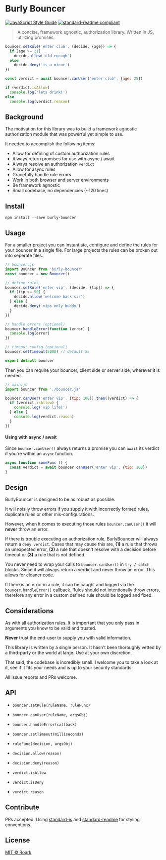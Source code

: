 # Burly Bouncer

[![JavaScript Style Guide](https://img.shields.io/badge/code_style-standard-brightgreen.svg)](https://standardjs.com) [![standard-readme compliant](https://img.shields.io/badge/readme%20style-standard-brightgreen.svg?style=flat-square)](https://github.com/RichardLitt/standard-readme)

> A concise, framework agnostic, authorization library. Written in JS, utilizing promises.

```javascript
bouncer.setRule('enter club', (decide, {age}) => {
  if (age >= 21)
    decide.allow('old enough')
  else 
    decide.deny('is a minor')
})

const verdict = await bouncer.canUser('enter club', {age: 25})

if (verdict.isAllow)
  console.log('lets drink!')
else 
  console.log(verdict.reason)
```


## Background
The motivation for this library was to build a framework agnostic authorization module that was powerful yet simple to use. 

It needed to accomplish the following items:
- Allow for defining of custom authorization rules
- Always return promises for use with async / await
- Always resolve an authorization `verdict`
- Allow for async rules
- Gracefully handle rule errors
- Work in both browser and server environments 
- Be framework agnostic
- Small codebase, no dependencies (~120 lines)


## Install
```
npm install --save burly-bouncer
```


## Usage

For a smaller project you can instantiate, configure and define the rules for your bouncer in a single file. For large projects the rules can be broken out into seperate files.
```javascript
// bouncer.js
import Bouncer from 'burly-bouncer'
const bouncer = new Bouncer()

// define rules
bouncer.setRule('enter vip', (decide, {tip}) => {
  if (tip >= 50) {
    decide.allow('welcome back sir')
  } else {
    decide.deny('vips only buddy')
  }
})

// handle errors (optional)
bouncer.handleError(function (error) {
  console.log(error)
})

// timeout config (optional)
bouncer.setTimeout(5000) // default 5s

export default bouncer
```

Then you can require your bouncer, client side or server side, wherever it is needed.
```javascript
// main.js
import bouncer from './bouncer.js'

bouncer.canUser('enter vip', {tip: 100}).then((verdict) => {
  if (verdict.isAllow) {
    console.log('vip life!')
  } else {
    console.log(verdict.reason)
  }
})
```

#### Using with async / await
Since `bouncer.canUser()` always returns a promise you can `await` its verdict if you're within an `async` function.
```javascript
async function someFunc () {
  const verdict = await bouncer.canUser('enter vip', {tip: 100})
}
```


## Design

BurlyBouncer is designed to be as robust as possible. 

It will noisily throw errors if you supply it with incorrectly formed rules, duplicate rules or other mis-configurations.

However, when it comes to executing those rules `bouncer.canUser()` it will **never** throw an error.

If there is trouble executing an authorization rule, BurlyBouncer will always return a `deny verdict`. Cases that may cause this are, **(1)** a rule that throws an unexpected error, **(2)** a rule that doesn't resolve with a decision before timeout or **(3)** a rule that is not defined.

You never need to wrap your calls to `bouncer.canUser()` in `try / catch` blocks. Since it will always return a verdict and never throw an error. This allows for cleaner code.

If there is an error in a rule, it can be caught and logged via the `bouncer.handleError()` callback. Rules should not intentionally throw errors, therefore any error in a custom defined rule should be logged and fixed.


## Considerations
As with all authorization rules. It is important that you only pass in arguments you know to be valid and trusted.

**Never** trust the end-user to supply you with valid information. 

This library is written by a single person. It hasn't been thoroughly vetted by a third-party or the world at large. Use at your own discretion.

That said, the codebase is incredibly small. I welcome you to take a look at it, see if it fits your needs and is up to your security standards.

All issue reports and PRs welcome.


## API
- `bouncer.setRule(ruleName, ruleFunc)`
- `bouncer.canUser(ruleName, argsObj)`
- `bouncer.handleError(callback)`
- `bouncer.setTimeout(milliseconds)`


- `ruleFunc(decision, argsObj)`


- `decision.allow(reason)`
- `decision.deny(reason)`


- `verdict.isAllow`
- `verdict.isDeny`
- `verdict.reason`


## Contribute
PRs accepted. 
Using [standard-js](https://github.com/standard/standard) and [standard-readme](https://github.com/RichardLitt/standard-readme) for styling conventions.


## License
[MIT © Roark](LICENSE)